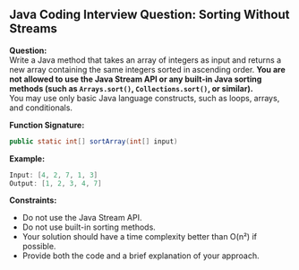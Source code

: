## Java Coding Interview Question: Sorting Without Streams

**Question:**  
Write a Java method that takes an array of integers as input and returns a new array containing the same integers sorted in ascending order. **You are not allowed to use the Java Stream API or any built-in Java sorting methods (such as `Arrays.sort()`, `Collections.sort()`, or similar).**  
You may use only basic Java language constructs, such as loops, arrays, and conditionals.

**Function Signature:**  
```java
public static int[] sortArray(int[] input)
```

**Example:**  
```java
Input: [4, 2, 7, 1, 3]
Output: [1, 2, 3, 4, 7]
```

**Constraints:**
- Do not use the Java Stream API.
- Do not use built-in sorting methods.
- Your solution should have a time complexity better than O(n²) if possible.
- Provide both the code and a brief explanation of your approach.
